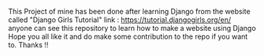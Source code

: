 This Project of mine has been done after learning Django from the website called "Django Girls Tutorial"
link : https://tutorial.djangogirls.org/en/
anyone can see this repository to learn how to make a website using Django
Hope you all like it and do make some contribution to the repo if you want to.
Thanks !!
